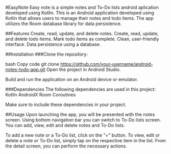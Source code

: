 #EasyNote
Easy note is a simple notes and To-Do lists android aplication developed using Kotlin. 
This is an Android application developed using Kotlin that allows users to manage their notes and todo items. The app utilizes the Room database library for data persistence.

##Features
Create, read, update, and delete notes.
Create, read, update, and delete todo items.
Mark todo items as complete.
Clean, user-friendly interface.
Data persistence using a database.

##Installation
###Clone the repository:

bash
Copy code
git clone https://github.com/your-username/android-notes-todo-app.git
Open the project in Android Studio.

Build and run the application on an Android device or emulator.

###Dependencies
The following dependencies are used in this project:
Kotlin
AndroidX
Room
Coroutines

Make sure to include these dependencies in your project.

##Usage
Upon launching the app, you will be presented with the notes screen. Using bottom navigation bar you can switch to To-Do lists screen. You can add, view, edit and delete notes and To-Do lists. 

To add a new note or a To-Do list, click on the "+" button.
To view, edit or delete a note or To-Do list, simply tap on the respective item in the list. From the detail screen, you can perform the necessary actions.


